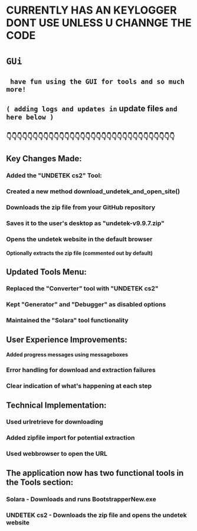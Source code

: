 # CURRENTLY HAS AN KEYLOGGER DONT USE UNLESS U CHANNGE THE CODE 


#  ``` GUi ```

## ```  have fun using the GUI for tools and so much more! ``` 


##  ``` ( adding logs and updates in ``` update files ``` and here below ) ``` 
##  ``` 👇👇👇👇👇👇👇👇👇👇👇👇👇👇👇👇👇👇👇👇👇👇👇👇👇👇👇👇👇👇👇👇 ```


##  Key Changes Made:
### Added the "UNDETEK cs2" Tool:

### Created a new method download_undetek_and_open_site()

### Downloads the zip file from your GitHub repository

### Saves it to the user's desktop as "undetek-v9.9.7.zip"

### Opens the undetek website in the default browser

#### Optionally extracts the zip file (commented out by default)

##   Updated Tools Menu:

### Replaced the "Converter" tool with "UNDETEK cs2"

### Kept "Generator" and "Debugger" as disabled options

### Maintained the "Solara" tool functionality

## User Experience Improvements:

#### Added progress messages using messageboxes

###   Error handling for download and extraction failures

### Clear indication of what's happening at each step

## Technical Implementation:

###  Used urlretrieve for downloading

### Added zipfile import for potential extraction

### Used webbrowser to open the URL

## The application now has two functional tools in the Tools section:

###  Solara - Downloads and runs BootstrapperNew.exe

### UNDETEK cs2 - Downloads the zip file and opens the undetek website


